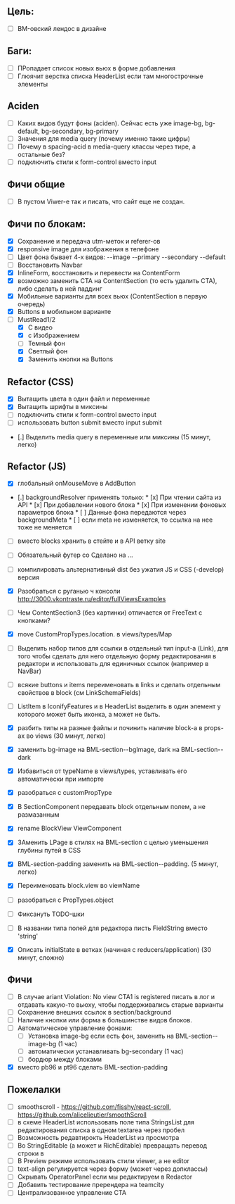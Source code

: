 ## Цель:

* [ ] BM-овский лендос в дизайне

## Баги:

* [ ] ПРопадает список новых вьюх в форме добавления
* [ ] Глюячит верстка списка HeaderList если там многострочные элементы

## Aciden

* [ ] Каких видов будут фоны (aciden). Сейчас есть уже image-bg, bg-default,
    bg-secondary, bg-primary
* [ ] Значения для media query (почему именно такие цифры)
* [ ] Почему в spacing-acid в media-query классы через тире, а остальные без?
* [ ] подключить стили к form-control вместо input

## Фичи общие

* [ ] В пустом Viwer-е так и писать, что сайт еще не создан.

## Фичи по блокам:

* [x] Сохранение и передача utm-меток и referer-ов
* [x] responsive image для изображения в телефоне
* [ ] Цвет фона бывает 4-х видов: --image --primary --secondary --default
* [ ] Восстановить Navbar
* [x] InlineForm, восстановить и перевести на ContentForm
* [x] возможно заменить CTA на ContentSection (то есть удалить CTA), либо сделать в ней паддинг
* [x] Мобильные варианты для всех вьюх (ContentSection в первую очередь)
* [x] Buttons в мобильном варианте
* [ ] MustRead1/2
    * [x] С видео
    * [x] с Изображением
    * [ ] Темный фон
    * [x] Светлый фон
    * [x] Заменить кнопки на Buttons

## Refactor (CSS)

* [x] Вытащить цвета в один файл и переменные
* [x] Вытащить шрифты в миксины
* [ ] подключить стили к form-control вместо input
* [ ] использовать button submit вместо input submit
* [.] Выделить media query в переменные или миксины (15 минут, легко)

## Refactor (JS)

* [x] глобальный onMouseMove в AddButton
* [.] backgroundResolver применять только:
      * [x] При чтении сайта из API
      * [x] При добавлении нового блока
      * [x] При изменении фоновых параметров блока
      * [ ] Данные фона передаются через backgroundMeta
      * [ ] если meta не изменяется, то ссылка на нее тоже не меняется
* [ ] вместо blocks хранить в стейте и в API ветку site
* [ ] Обязательный футер со Сделано на ...
* [ ] компилировать альтернативный dist без ужатия JS и CSS (-develop) версия
* [x] Разобраться с руганью ч консоли http://3000.vkontraste.ru/editor/fullViewsExamples
* [ ] Чем ContentSection3 (без картинки) отличается от FreeText с кнопками?
* [x] move CustomPropTypes.location. в views/types/Map
* [ ] Выделить набор типов для ссылки в отдельный тип input-а (Link), для того
    чтобы сделать для него отдельную форму редактирования в редактори и
    использовать для единичных ссылок (например в NavBar)
* [ ] всякие buttons и items переименовать в links и сделать отдельным свойствов в block (см LinkSchemaFields)
* [ ] ListItem в IconifyFeatures и в HeaderList выделить в один элемент у которого может быть иконка, а может не быть.
* [x] разбить типы на разные файлы и починить наличие block-а в props-ах во views (30 минут, легко)
* [x] заменить bg-image на BML-section--bgImage, dark на BML-section--dark
* [x] Избавиться от typeName в views/types, уставливать его автоматически при импорте
* [x] разобраться с customPropType
* [x] В SectionComponent передавать block отдельным полем, а не размазанным
* [x] rename BlockView ViewComponent
* [x] ЗАменить LPage в стилях на BML-section с целью уменьшения глубины путей в CSS
* [x] BML-section-padding заменить на BML-section--padding. (5 минут, легко)
* [x] Переименовать block.view во viewName
* [ ] разобраться с PropTypes.object
* [ ] Фиксануть TODO-шки
* [ ] В названии типа полей для редактора писть FieldString вместо 'string'
* [x] Описать initialState в ветках (начиная с reducers/application) (30 минут, сложно)


## Фичи

* [ ] В случае ariant Violation: No view CTA1 is registered писать в лог и
    отдавать какую-то вьюху, чтобы поддерживались старые варианты
* [ ] Сохранение внешних ссылок в section/background
* [ ] Наличие кнопки или форма в большинстве видов блоков.
* [ ] Автоматическое управление фонами:
    * [ ] Установка image-bg если есть фон, заменить на BML-section--image-bg (1
        час)
    * [ ] автоматически устанавливать bg-secondary (1 час)
    * [ ] бордюр между блоками

* [x] вместо pb96 и pt96 сделать BML-section-padding

## Пожелалки

* [ ] smoothscroll - https://github.com/fisshy/react-scroll,
    https://github.com/alicelieutier/smoothScroll
* [ ] в схеме HeaderList использовать поле типа StringsList для редактирования
    списка в одном textarea через пробел
* [ ] Возможность редавтирокть HeaderList из просмотра
* [ ] Во StringEditable (а может и RichEditable) превращать перевод строки в
    <br>
* [ ] В Preview режиме использовать стили viewer, а не editor
* [ ] text-align регулируется через форму (может через допклассы)
* [ ] Скрывать OperatorPanel если мы редактируем в Redactor
* [ ] Добавить тестирование пререндера на teamcity
* [ ] Централизованное управление CTA
